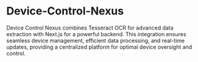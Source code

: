 # Device-Control-Nexus
Device Control Nexus combines Tesseract OCR for advanced data extraction with Next.js for a powerful backend. This integration ensures seamless device management, efficient data processing, and real-time updates, providing a centralized platform for optimal device oversight and control.
